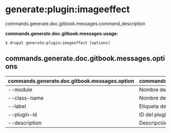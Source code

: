 # generate:plugin:imageeffect
commands.generate.doc.gitbook.messages.command_description

**commands.generate.doc.gitbook.messages.usage:**
```
$ drupal generate:plugin:imageeffect [options] 
```

## commands.generate.doc.gitbook.messages.options
commands.generate.doc.gitbook.messages.option | commands.generate.doc.gitbook.messages.details
-------|-------------
--module | Nombre del módulo.
--class-name | Nombre de la clase del plugin
--label | Etiqueta del plugin
--plugin-id | ID del plugin
--description | Descripción del plugin
